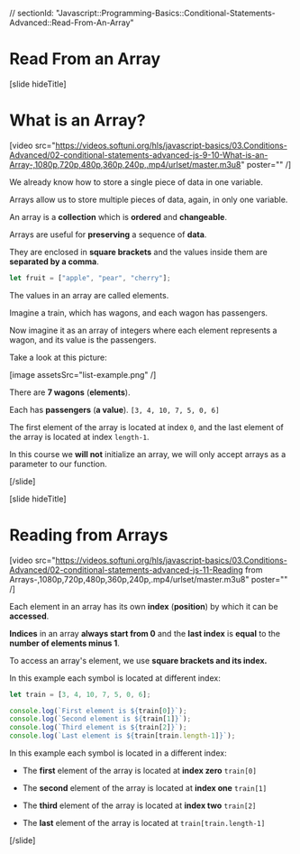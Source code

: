// sectionId: "Javascript::Programming-Basics::Conditional-Statements-Advanced::Read-From-An-Array"

# Read From an Array

[slide hideTitle]
# What is an Array? 

[video src="https://videos.softuni.org/hls/javascript-basics/03.Conditions-Advanced/02-conditional-statements-advanced-js-9-10-What-is-an-Array-,1080p,720p,480p,360p,240p,.mp4/urlset/master.m3u8" poster="" /]

We already know how to store a single piece of data in one variable. 

Arrays allow us to store multiple pieces of data, again, in only one variable. 

An array is a **collection** which is **ordered** and **changeable**.

Arrays are useful for **preserving** a sequence of **data**.

They are enclosed in **square brackets** and the values inside them are **separated by a comma**.

```js
let fruit = ["apple", "pear", "cherry"];
```

The values in an array are called elements. 

Imagine a train, which has wagons, and each wagon has passengers. 

Now imagine it as an array of integers where each element represents a wagon, and its value is the passengers. 

Take a look at this picture:

[image assetsSrc="list-example.png" /]

There are **7 wagons** (**elements**). 

Each has **passengers** (**a value**). `[3, 4, 10, 7, 5, 0, 6]`

The first element of the array is located at index `0`, and the last element of the array is located at index `length-1`. 

In this course we **will not** initialize an array, we will only accept arrays as a parameter to our function. 

[/slide]

[slide hideTitle]
# Reading from Arrays

[video src="https://videos.softuni.org/hls/javascript-basics/03.Conditions-Advanced/02-conditional-statements-advanced-js-11-Reading from Arrays-,1080p,720p,480p,360p,240p,.mp4/urlset/master.m3u8" poster="" /]

Each element in an array has its own **index** (**position**) by which it can be **accessed**.

**Indices** in an array **always start from 0** and the **last index** is **equal** to the **number of elements minus 1**.

To access an array's element, we use **square brackets and its index.**

In this example each symbol is located at different index: 

```js live
let train = [3, 4, 10, 7, 5, 0, 6];

console.log(`First element is ${train[0]}`);
console.log(`Second element is ${train[1]}`);
console.log(`Third element is ${train[2]}`);
console.log(`Last element is ${train[train.length-1]}`);
```

In this example each symbol is located in a different index:

- The **first** element of the array is located at **index zero** `train[0]`

- The **second** element of the array is located at **index one** `train[1]`

- The **third** element of the array is located at **index two** `train[2]`

- The **last** element of the array is located at `train[train.length-1]`

[/slide]
